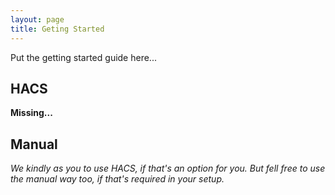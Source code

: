 ```yaml
---
layout: page
title: Geting Started
---
```


Put the getting started guide here...

## HACS

**Missing...**


## Manual

_We kindly as you to use HACS, if that's an option for you. But fell free to use the manual way too, if that's required in your setup._

